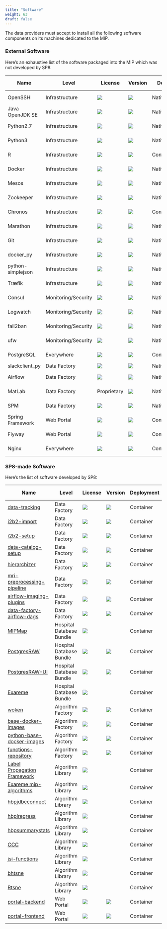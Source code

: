 ```yaml
---
title: "Software"
weight: 63
draft: false
---
```


The data providers must accept to install all the following software components on its machines dedicated to the MIP.

### External Software
Here’s an exhaustive list of the software packaged into the MIP which was not developed by SP8:

| Name | Level | License| Version| Deployment| Required by|
|------|-------|--------|--------|-----------|------------|
| OpenSSH           | Infrastructure      | <img src="https:img.shields.io/badge/license-BSD--like-blue.svg" />   | <img src="https:img.shields.io/badge/version-7.2p2--4ubuntu2.1-blue.svg" /> | Native           | MIP-Local     |
| Java OpenJDK SE   | Infrastructure      | <img src="https:img.shields.io/badge/license-GPL--2.0-blue.svg" />    | <img src="https:img.shields.io/badge/version-121-blue.svg" />               | Native/Container | MIP-Local     |
| Python2.7         | Infrastructure      | <img src="https:img.shields.io/badge/license-BSD--like-blue.svg" />   | <img src="https:img.shields.io/badge/version-2.7-blue.svg" />               | Native           | MIP-Local     |
| Python3           | Infrastructure      | <img src="https:img.shields.io/badge/license-BSD--like-blue.svg" />   | <img src="https:img.shields.io/badge/version-3.4-blue.svg" />               | Native/Container | MIP-Local     |
| R                 | Infrastructure      | <img src="https:img.shields.io/badge/license-GPL--2.0-blue.svg" />    | <img src="https:img.shields.io/badge/version-3.2.5-blue.svg" />             | Container        | MIP-Local     |
| Docker            | Infrastructure      | <img src="https:img.shields.io/badge/license-Apache--2.0-blue.svg" /> | <img src="https:img.shields.io/badge/version-17.03.0~ce-blue.svg" />        | Native           | MIP-Local     |
| Mesos             | Infrastructure      | <img src="https:img.shields.io/badge/license-Apache--2.0-blue.svg" /> | <img src="https:img.shields.io/badge/version-1.1.0-blue.svg" />             | Native           | MIP-Local     |
| Zookeeper         | Infrastructure      | <img src="https:img.shields.io/badge/license-Apache--2.0-blue.svg" /> | <img src="https:img.shields.io/badge/version-3.4.8--1-blue.svg" />          | Native           | MIP-Local     |
| Chronos           | Infrastructure      | <img src="https:img.shields.io/badge/license-Apache--2.0-blue.svg" /> | <img src="https:img.shields.io/badge/version-2.4.0-blue.svg" />             | Container        | MIP-Local     |
| Marathon          | Infrastructure      | <img src="https:img.shields.io/badge/license-Apache--2.0-blue.svg" /> | <img src="https:img.shields.io/badge/version-1.4.1-blue.svg" />             | Native           | MIP-Local     |
| Git               | Infrastructure      | <img src="https:img.shields.io/badge/license-GPL--2.0-blue.svg" />    | <img src="https:img.shields.io/badge/version-2.7.4--0ubuntu1-blue.svg" />   | Native           | MIP-Local     |
| docker_py         | Infrastructure      | <img src="https:img.shields.io/badge/license-Apache--2.0-blue.svg" /> | <img src="https:img.shields.io/badge/version-1.10.6-blue.svg" />            | Native           | MIP-Local     |
| python-simplejson | Infrastructure      | <img src="https:img.shields.io/badge/license-MIT-blue.svg" />         | <img src="https:img.shields.io/badge/version-3.8.1--1ubuntu2-blue.svg" />   | Native           | MIP-Local     |
| Træfik            | Infrastructure      | <img src="https:img.shields.io/badge/license-MIT-blue.svg" />         | <img src="https:img.shields.io/badge/version-1.2.3-blue.svg" />             | Native/Container | MIP-Federated |
| Consul            | Monitoring/Security | <img src="https:img.shields.io/badge/license-MPL--2.0-blue.svg" />    | <img src="https:img.shields.io/badge/version-0.8.1-blue.svg" />             | Native/Container | MIP-Federated |
| Logwatch          | Monitoring/Security | <img src="https:img.shields.io/badge/license-MIT-blue.svg" />         | <img src="https:img.shields.io/badge/version-7.4.2--1ubuntu1-blue.svg" />   | Native           | MIP-Local     |
| fail2ban          | Monitoring/Security | <img src="https:img.shields.io/badge/license-GPL--2+-blue.svg" />     | <img src="https:img.shields.io/badge/version-0.9.3--1-blue.svg" />          | Native           | MIP-Local     |
| ufw               | Monitoring/Security | <img src="https:img.shields.io/badge/license-GPL--3.0-blue.svg" />    | <img src="https:img.shields.io/badge/version-0.35--0ubuntu2-blue.svg" />    | Native           | MIP-Local     |
| PostgreSQL        | Everywhere          | <img src="https:img.shields.io/badge/license-BSD--like-blue.svg" />   | <img src="https:img.shields.io/badge/version-9.6.2-blue.svg" />             | Container        | MIP-Local     |
| slackclient_py    | Data Factory        | <img src="https:img.shields.io/badge/license-MIT-blue.svg" />         | <img src="https:img.shields.io/badge/version-1.0.5-blue.svg" />             | Native           | Optional      |
| Airflow           | Data Factory        | <img src="https:img.shields.io/badge/license-Apache--2.0-blue.svg" /> | <img src="https:img.shields.io/badge/version-1.8.0-blue.svg" />             | Native           | MIP-Local     |
| MatLab            | Data Factory        | Proprietary                                               | <img src="https:img.shields.io/badge/version-R2016b-blue.svg" />            | Native           | MIP-Local     |
| SPM               | Data Factory        | <img src="https:img.shields.io/badge/license-GPL--2+-blue.svg" />     | <img src="https:img.shields.io/badge/version-1.8.0-blue.svg" />             | Native           | MIP-Local     |
| Spring Framework  | Web Portal          | <img src="https:img.shields.io/badge/license-Apache--2.0-blue.svg" /> | <img src="https:img.shields.io/badge/version-4.3.7-blue.svg" />             | Container        | MIP-Local     |
| Flyway            | Web Portal          | <img src="https:img.shields.io/badge/license-Apache--2.0-blue.svg" /> | <img src="https:img.shields.io/badge/version-4.0.3-blue.svg" />             | Container        | MIP-Local     |
| Nginx             | Everywhere          | <img src="https:img.shields.io/badge/license-BSD--like-blue.svg" />   | <img src="https:img.shields.io/badge/version-1.11.4-blue.svg" />            | Container        | MIP-Local     |

### SP8-made Software

Here’s the list of software developed by SP8:

| Name | Level | License| Version| Deployment| Required by|
|------|-------|--------|--------|-----------|------------|
| [data-tracking](https://github.com/HBPMedical/data-tracking) | Data Factory             |<img src="https://img.shields.io/badge/license-Apache--2.0-blue.svg" />|<img src="https://img.shields.io/badge/version-1.5.5-blue.svg" />   | Container  | MIP-Local     |
| [i2b2-import](https://github.com/HBPMedical/i2b2-import)| Data Factory|<img src="https://img.shields.io/badge/license-Apache--2.0-blue.svg" />|<img src="https://img.shields.io/badge/version-1.5.4-blue.svg" />   | Container  | MIP-Local     |
| [i2b2-setup](https://github.com/HBPMedical/i2b2-setup)| Data Factory | <img src="https://img.shields.io/badge/license-Apache--2.0-blue.svg" />|<img src="https://img.shields.io/badge/version-1.4.5-blue.svg" />   | Container  | MIP-Local     |
| [data-catalog-setup](https://github.com/HBPMedical/data-catalog-setup) | Data Factory             |<img src="https://img.shields.io/badge/license-Apache--2.0-blue.svg" />|<img src="https://img.shields.io/badge/version-1.4.5-blue.svg" />   | Container  | MIP-Local     |
| [hierarchizer](https://github.com/HBPMedical/hierarchizer) | Data Factory  | <img src="https://img.shields.io/badge/license-Apache--2.0-blue.svg" />|<img src="https://img.shields.io/badge/version-1.1.1-blue.svg" />   | Container  | MIP-Local     |
| [mri-preprocessing-pipeline](https://github.com/HBPMedical/mri-preprocessing-pipeline)  | Data Factory  | <img src="https://img.shields.io/badge/license-AGPL--3.0-blue.svg" />  |<img src="https://img.shields.io/badge/version-1.2.3-blue.svg" />   | Container  | MIP-Local     |
| [airflow-imaging-plugins](https://github.com/HBPMedical/airflow-imaging-plugins) | Data Factory             |<img src="https://img.shields.io/badge/license-Apache--2.0-blue.svg" />|<img src="https://img.shields.io/badge/version-1.3.1-blue.svg" />   | Container  | MIP-Local     |
| [data-factory-airflow-dags](https://github.com/HBPMedical/data-factory-airflow-dags)   | Data Factory             |<img src="https://img.shields.io/badge/license-Apache--2.0-blue.svg" />|<img src="https://img.shields.io/badge/version-0.6.0-blue.svg" />   | Container  | MIP-Local     |
| [MIPMap](https://github.com/HBPMedical/MIPMap) | Hospital Database Bundle |<img src="https://img.shields.io/badge/license-AGPL--3.0-blue.svg" />  |                                                        | Container  | MIP-Local     |
| [PostgresRAW](https://github.com/HBPMedical/PostgresRAW) | Hospital Database Bundle |<img src="https://img.shields.io/badge/license-MIT-blue.svg" />        |<img src="https://img.shields.io/badge/version-0.2-blue.svg" />     | Container  | MIP-Local     |
| [PostgresRAW-UI](https://github.com/HBPMedical/PostgresRAW-UI) | Hospital Database Bundle |<img src="https://img.shields.io/badge/license-MIT-blue.svg" />        |<img src="https://img.shields.io/badge/version-0.2-blue.svg" />     | Container  | MIP-Local     |
| [Exareme](https://github.com/HBPMedical/exareme) | Hospital Database Bundle |<img src="https://img.shields.io/badge/license-MIT-blue.svg" />        |                                                        | Container  | MIP-Federated |
| [woken](https://github.com/HBPMedical/woken) | Algorithm Factory        |<img src="https://img.shields.io/badge/license-Apache--2.0-blue.svg" />|<img src="https://img.shields.io/badge/version-2.0.0-blue.svg" />   | Container  | MIP-Local     |
| [base-docker-images](https://github.com/HBPMedical/r-base-docker-images) | Algorithm Factory        |<img src="https://img.shields.io/badge/license-Apache--2.0-blue.svg" />|<img src="https://img.shields.io/badge/version-2.0.0-blue.svg" />   | Container  | MIP-Local     |
| [python-base-docker-images](https://github.com/HBPMedical/python-base-docker-images)   | Algorithm Factory        |<img src="https://img.shields.io/badge/license-Apache--2.0-blue.svg" />|<img src="https://img.shields.io/badge/version-2.0.0-blue.svg" />   | Container  | MIP-Local     |
| [functions-repository](https://github.com/HBPMedical/algorithm-repository)        | Algorithm Factory        |<img src="https://img.shields.io/badge/license-Apache--2.0-blue.svg" />|<img src="https://img.shields.io/badge/version-2.0.0-blue.svg" />   | Container  | MIP-Local     |
| [Label Propagation Framework](https://www.fil.ion.ucl.ac.uk/~john/LabelProp/) | Algorithm Library        |<img src="https://img.shields.io/badge/license-GPL--3.0-blue.svg" />   |                                                        | Container  | MIP-Federated |
| [Exareme mip-algorithms](https://github.com/HBPMedical/mip-algorithms) | Algorithm Library        |<img src="https://img.shields.io/badge/license-MIT-blue.svg" />        |                                                        | Container  | MIP-Federated |
| [hbpjdbcconnect](https://github.com/HBPMedical/r-mip-adaptor) | Algorithm Library        |<img src="https://img.shields.io/badge/license-Apache--2.0-blue.svg" />|                                                        | Container  | MIP-Local     |
| [hbplregress](https://github.com/HBPMedical/hbplregress) | Algorithm Library        |<img src="https://img.shields.io/badge/license-Apache--2.0-blue.svg" />|                                                        | Container  | MIP-Local     |
| [hbpsummarystats](https://github.com/HBPMedical/hbpsummarystats) | Algorithm Library        |<img src="https://img.shields.io/badge/license-Apache--2.0-blue.svg" />|                                                        | Container  | MIP-Local     |
| [CCC](https://github.com/HBPMedical/CCC) | Algorithm Library        |<img src="https://img.shields.io/badge/license-GPL--3.0-blue.svg" />   |                                                        | Container  | MIP-Federated |
| [jsi-functions](https://github.com/HBPMedical/jsi-functions) | Algorithm Library        |<img src="https://img.shields.io/badge/license-GPL--2.0-blue.svg" />   |                                                        | Container  | MIP-Federated |
| [bhtsne](https://github.com/HBPMedical/bhtsne) | Algorithm Library        |<img src="https://img.shields.io/badge/license-BSD--like-blue.svg" />  |                                                        | Container  | MIP-Federated |
| [Rtsne](https://github.com/HBPMedical/Rtsne) | Algorithm Library        |<img src="https://img.shields.io/badge/license-BSD--like-blue.svg" />  |                                                        | Container  | MIP-Federated |
| [portal-backend](https://github.com/HBPMedical/portal-backend) | Web Portal               |<img src="https://img.shields.io/badge/license-GPL--3.0-blue.svg" />   |<img src="https://img.shields.io/badge/version-2.0.0%20-blue.svg" />| Container  | MIP-Local     |
| [portal-frontend](https://github.com/HBPMedical/portal-frontend) | Web Portal               |<img src="https://img.shields.io/badge/license-GPL--3.0-blue.svg" />   |<img src="https://img.shields.io/badge/version-2.0.0%20-blue.svg" />| Container  | MIP-Local     |